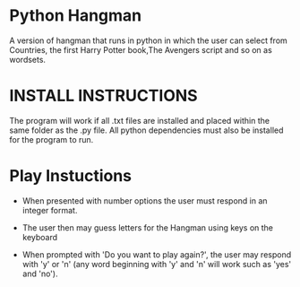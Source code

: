 # Python Hangman
A version of hangman that runs in python in which the user can select from Countries, the first Harry Potter book,The Avengers script and so on as wordsets.

# INSTALL INSTRUCTIONS
The program will work if all .txt files are installed and placed within the same folder as the .py file.
All python dependencies must also be installed for the program to run.

# Play Instuctions
- When presented with number options the user must respond in an integer format.

- The user then may guess letters for the Hangman using keys on the keyboard

- When prompted with 'Do you want to play again?', the user may respond with 'y' or 'n' 
 (any word beginning with 'y' and 'n' will work such as 'yes' and 'no').
